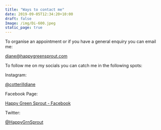 ```yaml
---
title: "Ways to contact me"
date: 2019-09-05T12:34:20+10:00
draft: false
Image: /img/Di-600.jpeg
static_page: true
---
```


To organise an appointment or if you have a general enquiry you can email me:
 	
 [diane@happygreensprout.com](mailto:diane@happygreensprout.com)

To follow me on my socials you can catch me in the following spots:


Instagram: 		
 
 [@cotterilldiane](http://www.instagram.com/cotterilldiane)

Facebook Page: 	
 
 [Happy Green Sprout - Facebook](https://www.facebook.com/HappyGreenSprout)

Twitter:		
 
 [@HappyGrnSprout](http://www.twitter.com/HappyGrnSprout)

